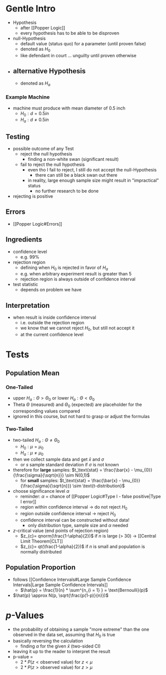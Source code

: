 # Gentle Intro
- Hypothesis 
	- after [[Popper Logic]]
	- every hypothesis has to be able to be disproven
- null-Hypothesis
	- default value (status quo) for a parameter (until proven false)
	- denoted as $H_0$
	- like defendant in court ... unguilty until proven otherwise
- alternative Hypothesis
	- 
	- denoted as $H_a$
### Example Machine
- machine must produce with mean diameter of 0.5 inch
	- $H_{0}: d = 0.5in$
	- $H_{a}: d \neq 0.5 in$
## Testing
- possible outcome of any Test
	- reject the null hypothesis
		- finding a non-white swan (significant result)
	- fail to reject the null hypothesis
		- even tho I fail to reject, I still do not accept the null-Hypothesis
			- there can still be a black swan out there
		- in reality, large enough sample size might result in "impractical" status 
			- no further research to be done
- rejecting is positive
## Errors
- [[Popper Logic#Errors]]
## Ingredients
- confidence level
	- e.g. 99%
- rejection region
	- defining when $H_0$ is rejected in favor of $H_a$
	- e.g. when arbitrary experiment result is greater than 5
	- rejection region is always outside of confidence interval
- test statistic
	- depends on problem we have
## Interpretation
- when result is inside confidence interval
	- i.e. outside the rejection region
	- we know that we cannot reject $H_0$, but still not accept it
	- at the current confidence level
# Tests
## Population Mean
### One-Tailed 
- upper $H_{a}: \Theta > \Theta_0$ or lower $H_{a}: \Theta < \Theta_0$ 
- Theta $\Theta$ (measured) and $\Theta_0$ (expected) are placeholder for the corresponding values compared
- ignored in this course, but not hard to grasp or adjust the formulas
### Two-Tailed
- two-tailed $H_{a}: \Theta \neq \Theta_0$ 
	- $H_{0} : \mu = \mu_0$
	- $H_{a} : \mu \neq \mu_0$
- then we collect sample data and get $\bar{x}$ and $\sigma$
	- or $s$ sample standard deviation if $\sigma$ is not known
- therefore for **large** samples: $t_\text{stat} = \frac{\bar{x} - \mu_{0}}{\frac{\sigma}{\sqrt{n}}} \sim N(0,1)$
	- for **small** samples: $t_\text{stat} = \frac{\bar{x} - \mu_{0}}{\frac{\sigma}{\sqrt{n}}} \sim \text{t-distribution}$
- choose significance level $\alpha$
	- reminder: $\alpha$ = chance of [[Popper Logic#Type I - false positive|Type I error]]
	- region within confidence interval -> do not reject $H_0$
	- region outside confidence interval -> reject $H_0$
	- confidence interval can be constructed without data!
		- only distribution type, sample size and $\alpha$ needed
- $z$-critical value (end points of rejection region)
	- $z_{c}= qnorm(\frac{1-\alpha}{2})$ if $n$ is large (> 30) -> [[Central Limit Theorem|CLT]]
	- $z_{c}= qt(\frac{1-\alpha}{2})$ if $n$ is small and population is normally distributed
## Population Proportion
- follows [[Confidence Intervals#Large Sample Confidence Intervals|Large Sample Confidence Intervals]]
	-  $\hat{p} = \frac{1}{n} * \sum^{n_{i = 1} } = \text{Bernoulli}(p)$ 
- $\hat{p} \approx N(p, \sqrt{\frac{p(1-p)}{n}})$
# $p$-Values
- the probability of obtaining a sample "more extreme" than the one observed in the data set, assuming that $H_0$ is true
- basically reversing the calculation
	- finding $\alpha$ for the given $\bar{x}$ (two-sided CI)
- leaving it up to the reader to interpret the result
- p-value = 
	- $2 * P(z < \text{observed value})$ for $z < \mu$
	- $2 * P(z > \text{observed value})$ for $z > \mu$